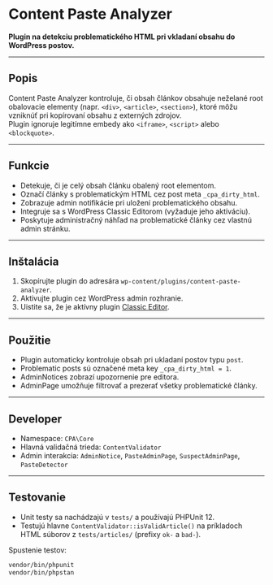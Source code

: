 # Content Paste Analyzer

**Plugin na detekciu problematického HTML pri vkladaní obsahu do WordPress postov.**

---

## Popis

Content Paste Analyzer kontroluje, či obsah článkov obsahuje neželané root obalovacie elementy (napr. `<div>`, `<article>`, `<section>`), ktoré môžu vzniknúť pri kopírovaní obsahu z externých zdrojov.  
Plugin ignoruje legitímne embedy ako `<iframe>`, `<script>` alebo `<blockquote>`.

---

## Funkcie

- Detekuje, či je celý obsah článku obalený root elementom.  
- Označí články s problematickým HTML cez post meta `_cpa_dirty_html`.  
- Zobrazuje admin notifikácie pri uložení problematického obsahu.  
- Integruje sa s WordPress Classic Editorom (vyžaduje jeho aktiváciu).  
- Poskytuje administračný náhľad na problematické články cez vlastnú admin stránku.  

---

## Inštalácia

1. Skopírujte plugin do adresára `wp-content/plugins/content-paste-analyzer`.  
2. Aktivujte plugin cez WordPress admin rozhranie.  
3. Uistite sa, že je aktívny plugin [Classic Editor](https://wordpress.org/plugins/classic-editor/).  

---

## Použitie

- Plugin automaticky kontroluje obsah pri ukladaní postov typu `post`.  
- Problematic posts sú označené meta key `_cpa_dirty_html = 1`.  
- AdminNotices zobrazí upozornenie pre editora.  
- AdminPage umožňuje filtrovať a prezerať všetky problematické články.  

---

## Developer

- Namespace: `CPA\Core`  
- Hlavná validačná trieda: `ContentValidator`  
- Admin interakcia: `AdminNotice`, `PasteAdminPage`, `SuspectAdminPage`, `PasteDetector`  

---

## Testovanie

- Unit testy sa nachádzajú v `tests/` a používajú PHPUnit 12.  
- Testujú hlavne `ContentValidator::isValidArticle()` na príkladoch HTML súborov z `tests/articles/` (prefixy `ok-` a `bad-`).  

Spustenie testov:

```bash
vendor/bin/phpunit
vendor/bin/phpstan
```
